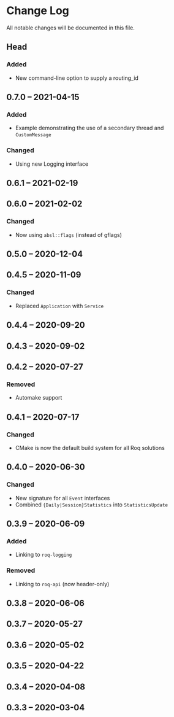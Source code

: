 # Change Log

All notable changes will be documented in this file.

## Head

### Added

* New command-line option to supply a routing_id

## 0.7.0 &ndash; 2021-04-15

### Added

* Example demonstrating the use of a secondary thread and `CustomMessage`

### Changed

* Using new Logging interface

## 0.6.1 &ndash; 2021-02-19

## 0.6.0 &ndash; 2021-02-02

### Changed

* Now using `absl::flags` (instead of gflags)

## 0.5.0 &ndash; 2020-12-04

## 0.4.5 &ndash; 2020-11-09

### Changed

* Replaced `Application` with `Service`

## 0.4.4 &ndash; 2020-09-20

## 0.4.3 &ndash; 2020-09-02

## 0.4.2 &ndash; 2020-07-27

### Removed

* Automake support

## 0.4.1 &ndash; 2020-07-17

### Changed

* CMake is now the default build system for all Roq solutions

## 0.4.0 &ndash; 2020-06-30

### Changed

* New signature for all `Event` interfaces
* Combined `{Daily|Session}Statistics` into `StatisticsUpdate`

## 0.3.9 &ndash; 2020-06-09

### Added

* Linking to `roq-logging`

### Removed

* Linking to `roq-api` (now header-only)

## 0.3.8 &ndash; 2020-06-06

## 0.3.7 &ndash; 2020-05-27

## 0.3.6 &ndash; 2020-05-02

## 0.3.5 &ndash; 2020-04-22

## 0.3.4 &ndash; 2020-04-08

## 0.3.3 &ndash; 2020-03-04
